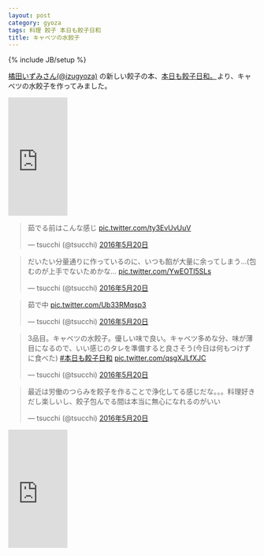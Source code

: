 ```yaml
---
layout: post
category: gyoza
tags: 料理 餃子 本日も餃子日和
title: キャベツの水餃子
---
```

{% include JB/setup %}

[橘田いずみさん(@izugyoza)](https://twitter.com/izugyoza) の新しい餃子の本、<a  href="http://www.amazon.co.jp/gp/product/439114834X/ref=as_li_qf_sp_asin_tl?ie=UTF8&camp=247&creative=1211&creativeASIN=439114834X&linkCode=as2&tag=tsucchisblog-22">本日も餃子日和。</a><img src="http://ir-jp.amazon-adsystem.com/e/ir?t=tsucchisblog-22&l=as2&o=9&a=439114834X" width="1" height="1" border="0" alt="" style="border:none !important; margin:0px !important;" />より、キャベツの水餃子を作ってみました。


<iframe src="http://rcm-fe.amazon-adsystem.com/e/cm?t=tsucchisblog-22&o=9&p=8&l=as1&asins=439114834X&ref=qf_sp_asin_til&fc1=000000&IS2=1&lt1=_blank&m=amazon&lc1=0000FF&bc1=000000&bg1=FFFFFF&f=ifr" style="width:120px;height:240px;" scrolling="no" marginwidth="0" marginheight="0" frameborder="0"></iframe>


<blockquote class="twitter-tweet" data-lang="ja"><p lang="ja" dir="ltr">茹でる前はこんな感じ <a href="https://t.co/ty3EvUvUuV">pic.twitter.com/ty3EvUvUuV</a></p>&mdash; tsucchi (@tsucchi) <a href="https://twitter.com/tsucchi/status/733655815735795712">2016年5月20日</a></blockquote>
<script async src="//platform.twitter.com/widgets.js" charset="utf-8"></script>

<blockquote class="twitter-tweet" data-lang="ja"><p lang="ja" dir="ltr">だいたい分量通りに作っているのに、いつも餡が大量に余ってしまう…(包むのが上手でないためかな... <a href="https://t.co/YwEOTI5SLs">pic.twitter.com/YwEOTI5SLs</a></p>&mdash; tsucchi (@tsucchi) <a href="https://twitter.com/tsucchi/status/733655708282032128">2016年5月20日</a></blockquote>
<script async src="//platform.twitter.com/widgets.js" charset="utf-8"></script>


<blockquote class="twitter-tweet" data-lang="ja"><p lang="ja" dir="ltr">茹で中 <a href="https://t.co/Ub33RMqsp3">pic.twitter.com/Ub33RMqsp3</a></p>&mdash; tsucchi (@tsucchi) <a href="https://twitter.com/tsucchi/status/733655894991331329">2016年5月20日</a></blockquote>
<script async src="//platform.twitter.com/widgets.js" charset="utf-8"></script>

<blockquote class="twitter-tweet" data-lang="ja"><p lang="ja" dir="ltr">3品目。キャベツの水餃子。優しい味で良い。キャベツ多めな分、味が薄目になるので、いい感じのタレを準備すると良さそう(今日は何もつけずに食べた) <a href="https://twitter.com/hashtag/%E6%9C%AC%E6%97%A5%E3%82%82%E9%A4%83%E5%AD%90%E6%97%A5%E5%92%8C?src=hash">#本日も餃子日和</a> <a href="https://t.co/qsgXJLfXJC">pic.twitter.com/qsgXJLfXJC</a></p>&mdash; tsucchi (@tsucchi) <a href="https://twitter.com/tsucchi/status/733655475015802880">2016年5月20日</a></blockquote>
<script async src="//platform.twitter.com/widgets.js" charset="utf-8"></script>

<blockquote class="twitter-tweet" data-lang="ja"><p lang="ja" dir="ltr">最近は労働のつらみを餃子を作ることで浄化してる感じだな。。。料理好きだし楽しいし、餃子包んでる間は本当に無心になれるのがいい</p>&mdash; tsucchi (@tsucchi) <a href="https://twitter.com/tsucchi/status/733657654883540993">2016年5月20日</a></blockquote>
<script async src="//platform.twitter.com/widgets.js" charset="utf-8"></script>


<iframe src="http://rcm-fe.amazon-adsystem.com/e/cm?t=tsucchisblog-22&o=9&p=8&l=as1&asins=439114834X&ref=qf_sp_asin_til&fc1=000000&IS2=1&lt1=_blank&m=amazon&lc1=0000FF&bc1=000000&bg1=FFFFFF&f=ifr" style="width:120px;height:240px;" scrolling="no" marginwidth="0" marginheight="0" frameborder="0"></iframe>
